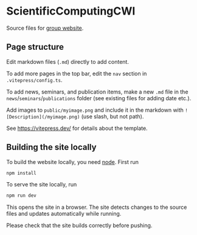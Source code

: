 # ScientificComputingCWI

Source files for [group website](https://scientificcomputingcwi.github.io/).

## Page structure

Edit markdown files (`.md`) directly to add content.

To add more pages in the top bar, edit the `nav` section in  `.vitepress/config.ts`.

To add news, seminars, and publication items, make a new `.md`
file in the `news`/`seminars`/`publications` folder
(see existing files for adding date etc.).

Add images to `public/myimage.png` and include it in the
markdown with `![Description](/myimage.png)` (use slash, but not path).

See <https://vitepress.dev/> for details about the template.

## Building the site locally

To build the website locally, you need [node](https://nodejs.org/en).
First run

```sh
npm install
```

To serve the site locally, run

```sh
npm run dev
```

This opens the site in a browser.
The site detects changes to the source files and updates automatically while running.

Please check that the site builds correctly before pushing.
